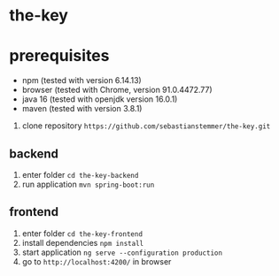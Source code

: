 # the-key

# prerequisites

* npm (tested with version 6.14.13)
* browser (tested with Chrome, version 91.0.4472.77)
* java 16 (tested with openjdk version 16.0.1)
* maven (tested with version 3.8.1)

1. clone repository `https://github.com/sebastianstemmer/the-key.git`

## backend

1. enter folder `cd the-key-backend`
2. run application `mvn spring-boot:run`

## frontend

1. enter folder `cd the-key-frontend`
2. install dependencies `npm install`
3. start application `ng serve --configuration production`
4. go to `http://localhost:4200/` in browser